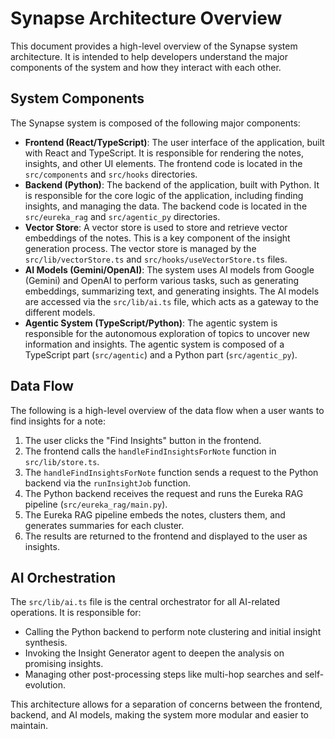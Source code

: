 # Synapse Architecture Overview

This document provides a high-level overview of the Synapse system architecture. It is intended to help developers understand the major components of the system and how they interact with each other.

## System Components

The Synapse system is composed of the following major components:

*   **Frontend (React/TypeScript)**: The user interface of the application, built with React and TypeScript. It is responsible for rendering the notes, insights, and other UI elements. The frontend code is located in the `src/components` and `src/hooks` directories.
*   **Backend (Python)**: The backend of the application, built with Python. It is responsible for the core logic of the application, including finding insights, and managing the data. The backend code is located in the `src/eureka_rag` and `src/agentic_py` directories.
*   **Vector Store**: A vector store is used to store and retrieve vector embeddings of the notes. This is a key component of the insight generation process. The vector store is managed by the `src/lib/vectorStore.ts` and `src/hooks/useVectorStore.ts` files.
*   **AI Models (Gemini/OpenAI)**: The system uses AI models from Google (Gemini) and OpenAI to perform various tasks, such as generating embeddings, summarizing text, and generating insights. The AI models are accessed via the `src/lib/ai.ts` file, which acts as a gateway to the different models.
*   **Agentic System (TypeScript/Python)**: The agentic system is responsible for the autonomous exploration of topics to uncover new information and insights. The agentic system is composed of a TypeScript part (`src/agentic`) and a Python part (`src/agentic_py`).

## Data Flow

The following is a high-level overview of the data flow when a user wants to find insights for a note:

1.  The user clicks the "Find Insights" button in the frontend.
2.  The frontend calls the `handleFindInsightsForNote` function in `src/lib/store.ts`.
3.  The `handleFindInsightsForNote` function sends a request to the Python backend via the `runInsightJob` function.
4.  The Python backend receives the request and runs the Eureka RAG pipeline (`src/eureka_rag/main.py`).
5.  The Eureka RAG pipeline embeds the notes, clusters them, and generates summaries for each cluster.
6.  The results are returned to the frontend and displayed to the user as insights.

## AI Orchestration

The `src/lib/ai.ts` file is the central orchestrator for all AI-related operations. It is responsible for:

*   Calling the Python backend to perform note clustering and initial insight synthesis.
*   Invoking the Insight Generator agent to deepen the analysis on promising insights.
*   Managing other post-processing steps like multi-hop searches and self-evolution.

This architecture allows for a separation of concerns between the frontend, backend, and AI models, making the system more modular and easier to maintain.
